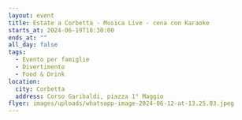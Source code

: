 ```yaml
---
layout: event
title: Estate a Corbetta - Musica Live - cena con Karaoke
starts_at: 2024-06-19T18:30:00
ends_at: ""
all_day: false
tags:
  - Evento per famiglie
  - Divertimento
  - Food & Drink
location:
  city: Corbetta
  address: Corso Garibaldi, piazza 1° Maggio
flyer: images/uploads/whatsapp-image-2024-06-12-at-13.25.03.jpeg
---
```

